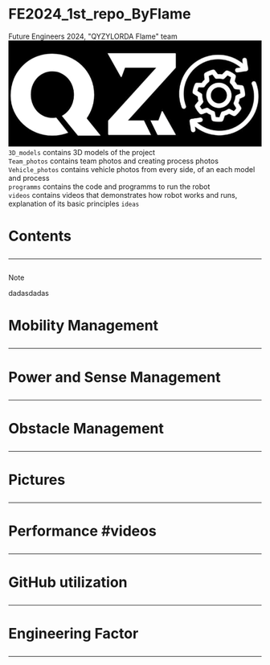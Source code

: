 # FE2024_1st_repo_ByFlame
Future Engineers 2024, "QYZYLORDA Flame" team
![alt text](https://github.com/QZOFlameFE/FE2024_1st_repo_ByFlame/blob/main/Team_photos/QZO_Logo12.png?raw=true)  
`3D_models` contains 3D models of the project  
`Team_photos` contains team photos and creating process photos  
`Vehicle_photos` contains vehicle photos from every side, of an each model and process  
`programms` contains the code and programms to run the robot  
`videos` contains videos that demonstrates how robot works and runs, explanation of its basic principles 
`ideas` 
# Contents <hr/> 
> [!NOTE]
> dadasdadas
# Mobility Management  <hr/> 
# Power and Sense Management  <hr/> 
# Obstacle Management <hr/> 
# Pictures  <hr/> 
# Performance #videos <hr/> 
# GitHub utilization <hr/> 
# Engineering Factor <hr/> 
